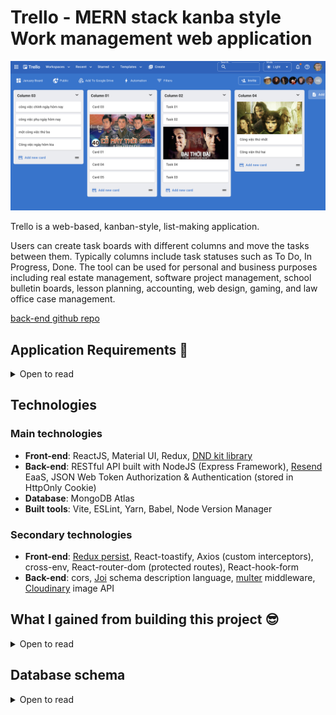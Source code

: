 # Trello - MERN stack kanba style Work management web application

![Banner](./screenshots/light-trello.png)

Trello is a web-based, kanban-style, list-making application.

Users can create task boards with different columns and move the tasks between them. Typically columns include task statuses such as To Do, In Progress, Done. The tool can be used for personal and business purposes including real estate management, software project management, school bulletin boards, lesson planning, accounting, web design, gaming, and law office case management.

<!-- ## Demo -->

<!-- [Deployment link](https://trello-web-sage-psi.vercel.app/) (Please wait a few seconds for the data to load correctly) -->

<!-- [video demo](youtube.com) -->

[back-end github repo](https://github.com/tgoldenphoenix/trello-clone-api)

## Application Requirements 👀

<details>

<summary>Open to read</summary>

<br />

👉 Users can create new account using their email

👉 Users must verify their email by clicking a verification link sent to their inbox

👉 Users can login, logout and switch account. Users must login again after 2 weeks

👉 Users can change account information: displayed user name, password

👉 Users can upload image file as avatar

👉 User can create new board. Each board contains columns and columns' cards. Each user can have multiple boards (apply pagination).

👉 Users can create new column and add cards to those column.

👉 Users can change columns' order by drag and drop

👉 Users can drag and drop cards in the same column

👉 Users can also drag and drop card to other columns in the same board

👍 App needs Dark Mode and user can set light or dark mode based on computer preference.

</details>

## Technologies

### Main technologies

- **Front-end**: ReactJS, Material UI, Redux, [DND kit library](https://dndkit.com/)
- **Back-end**: RESTful API built with NodeJS (Express Framework), [Resend](https://resend.com/about) EaaS, JSON Web Token Authorization & Authentication (stored in HttpOnly Cookie)
- **Database**: MongoDB Atlas
- **Built tools**: Vite, ESLint, Yarn, Babel, Node Version Manager

### Secondary technologies

- **Front-end**: [Redux persist](https://www.npmjs.com/package/redux-persist), React-toastify, Axios (custom interceptors), cross-env, React-router-dom (protected routes), React-hook-form
- **Back-end**: cors, [Joi](https://www.npmjs.com/package/joi) schema description language, [multer](https://www.npmjs.com/package/multer) middleware, [Cloudinary](https://cloudinary.com/) image API

## What I gained from building this project 😎

<details> 

<summary>Open to read</summary>

<br />

🔵 I try to apply all my knowledge into this project and follow best practices for clean coding.

🔵 Manage sensitive environment variables such as API keys using [dotenv](https://www.npmjs.com/package/dotenv) & [cross-env](https://www.npmjs.com/package/cross-env). All sensitive data are stored in a single file `.env` which must NOT be pushed to Github.

🔵 Token-based Authentication & Authorization with JWT

- The access token & refresh token is stored as [HttpOnly cookie](https://developer.mozilla.org/en-US/docs/Web/HTTP/Reference/Headers/Set-Cookie#httponly) which forbids JavaScript from accessing the cookie. The cookie will be send with HTTP request to the server
- Use Axios Interceptor to refresh JWT on the front-end

🔵 Writing custom [Axios interceptors](https://github.com/tgoldenphoenix/trello-clone-web/blob/main/src/utils/authorizeAxios.js)

- Prevent spam-clicking in form submit buttons.
- Handle all responses' error status code & message in one place (clean code)

🔵 Front-end routing

Using `ProtectedRoute`, if user not log in => always re-direct to `/login` page

🔵 Back-end routing:

Route, Middleware, Validation, Controller, Service, Model

🔵 Project file structure follows best practice which makes it easy to read, maintain and keeping each source codes file modular and reusable.

- Front-end ReactJS: pages, components, redux, apis, assets, customLibraries
- Back-end Express: routes, middlewares, controllers, services, models, config, utils, etc...

🔵 Front-end form validation with regex and **react-hook-form**. Back-end data validation with [joi](https://www.npmjs.com/package/joi)

🔵 Managing Front-end states in application with **Redux**:

Using [Redux persist](https://www.npmjs.com/package/redux-persist) to store user slice into local storage. When user reload page, the user slice is not erased.

🔵 Using back-end and front-end pagination technique to show user boards.

🔵 Give users a way to toggle between light modes, dark mode and system preference by using Material UI `useColorScheme` hook. Also stored user's preference in local storage.

🔵 Write highly reusable **React Functional Components**, with custom styling by leveraging Material UI `styled-component`

Examples: Reusable AppBar Component, FieldErrorAlert Component, and ModeSelect Component with custom styling

🔵 Professional large frontend application planning:

- From gather business requirements, frontend architecture, thinking about the data flow through the entire application
- and then Break the application into categories of features.
- Choosing suitable Technology Stack for high quality frontend development.

🔵 This application is built with **Performance and Maintainability** in mind.

</details>


## Database schema

<details> 

<summary>Open to read</summary>

<br />

![Database Schema](./screenshots/Database-schema.png)

</details>